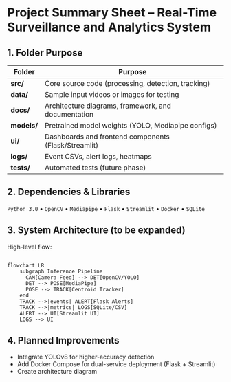 # Project Summary Sheet – Real-Time Surveillance and Analytics System

## 1. Folder Purpose
| Folder | Purpose |
|---------|----------|
| **src/** | Core source code (processing, detection, tracking) |
| **data/** | Sample input videos or images for testing |
| **docs/** | Architecture diagrams, framework, and documentation |
| **models/** | Pretrained model weights (YOLO, Mediapipe configs) |
| **ui/** | Dashboards and frontend components (Flask/Streamlit) |
| **logs/** | Event CSVs, alert logs, heatmaps |
| **tests/** | Automated tests (future phase) |

## 2. Dependencies & Libraries
`Python 3.0` • `OpenCV` • `Mediapipe` • `Flask` • `Streamlit` • `Docker` • `SQLite`

## 3. System Architecture (to be expanded)
High-level flow:

```mermaid

flowchart LR
    subgraph Inference Pipeline
      CAM[Camera Feed] --> DET[OpenCV/YOLO]
      DET --> POSE[MediaPipe]
      POSE --> TRACK[Centroid Tracker]
    end
    TRACK -->|events| ALERT[Flask Alerts]
    TRACK -->|metrics| LOGS[SQLite/CSV]
    ALERT --> UI[Streamlit UI]
    LOGS --> UI

```


## 4. Planned Improvements
- Integrate YOLOv8 for higher-accuracy detection  
- Add Docker Compose for dual-service deployment (Flask + Streamlit)  
- Create architecture diagram 
